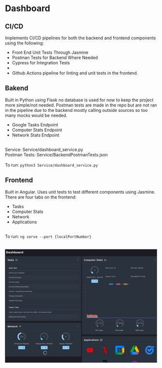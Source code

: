 # Dashboard


## CI/CD

Implements CI/CD pipelines for both the backend and frontend components using the following:
<br>
<ul>
  <li>Front End Unit Tests Through Jasmine</li>
  <li>Postman Tests for Backend Where Needed</li>
  <li>Cypress for Integration Tests<li>
  <li>Github Actions pipeline for linting and unit tests in the frontend.</li>
</ul>

## Bakend
Built in Python using Flask no database is used for now to keep the project more simple/not needed. Postman tests are made in the repo but are not ran in the pipeline due to the backend mostly calling outside sources so too many mocks would be needed.
<br>
<ul>
  <li>Google Tasks Endpoint</li>
  <li>Computer Stats Endpoint</li>
  <li>Network Stats Endpoint</li>
</ul>
<br>
Service: Service/dashboard_service.py
<br>
Postman Tests: Service/BackendPostmanTests.json
<br>
<br>
To run: <code>python3 Service/dashboard_service.py</code>

## Frontend
Built in Angular. Uses unit tests to test different components using Jasmine. There are four tabs on the frontend:
<br>
<ul>
  <li>Tasks</li>
  <li>Computer Stats</li>
  <li>Network</li>
  <li>Applications</li>
</ul>
<br>
To run: <code>ng serve --port {localPortNumber}</code>
<br>
<br>
<br>

<img src="DashboardPrototype.png" alt="Dashboard Image">
